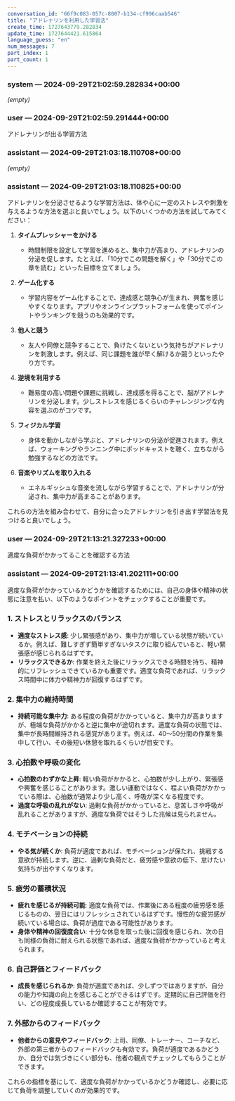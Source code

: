 ```yaml
---
conversation_id: "66f9c083-057c-8007-b134-cf996caab546"
title: "アドレナリンを利用した学習法"
create_time: 1727643779.282834
update_time: 1727644421.615864
language_guess: "en"
num_messages: 7
part_index: 1
part_count: 1
---
```


### system — 2024-09-29T21:02:59.282834+00:00

_(empty)_

### user — 2024-09-29T21:02:59.291444+00:00

アドレナリンが出る学習方法

### assistant — 2024-09-29T21:03:18.110708+00:00

_(empty)_

### assistant — 2024-09-29T21:03:18.110825+00:00

アドレナリンを分泌させるような学習方法は、体や心に一定のストレスや刺激を与えるような方法を選ぶと良いでしょう。以下のいくつかの方法を試してみてください：

1. **タイムプレッシャーをかける**
   - 時間制限を設定して学習を進めると、集中力が高まり、アドレナリンの分泌を促します。たとえば、「10分でこの問題を解く」や「30分でこの章を読む」といった目標を立てましょう。

2. **ゲーム化する**
   - 学習内容をゲーム化することで、達成感と競争心が生まれ、興奮を感じやすくなります。アプリやオンラインプラットフォームを使ってポイントやランキングを競うのも効果的です。

3. **他人と競う**
   - 友人や同僚と競争することで、負けたくないという気持ちがアドレナリンを刺激します。例えば、同じ課題を誰が早く解けるか競うといったやり方です。

4. **逆境を利用する**
   - 難易度の高い問題や課題に挑戦し、達成感を得ることで、脳がアドレナリンを分泌します。少しストレスを感じるくらいのチャレンジングな内容を選ぶのがコツです。

5. **フィジカル学習**
   - 身体を動かしながら学ぶと、アドレナリンの分泌が促進されます。例えば、ウォーキングやランニング中にポッドキャストを聴く、立ちながら勉強するなどの方法です。

6. **音楽やリズムを取り入れる**
   - エネルギッシュな音楽を流しながら学習することで、アドレナリンが分泌され、集中力が高まることがあります。

これらの方法を組み合わせて、自分に合ったアドレナリンを引き出す学習法を見つけると良いでしょう。

### user — 2024-09-29T21:13:21.327233+00:00

適度な負荷がかかってることを確認する方法

### assistant — 2024-09-29T21:13:41.202111+00:00

適度な負荷がかかっているかどうかを確認するためには、自己の身体や精神の状態に注意を払い、以下のようなポイントをチェックすることが重要です。

### 1. **ストレスとリラックスのバランス**
   - **適度なストレス感**: 少し緊張感があり、集中力が増している状態が続いているか。例えば、難しすぎず簡単すぎないタスクに取り組んでいると、軽い緊張感が感じられるはずです。
   - **リラックスできるか**: 作業を終えた後にリラックスできる時間を持ち、精神的にリフレッシュできているかも重要です。適度な負荷であれば、リラックス時間中に体力や精神力が回復するはずです。

### 2. **集中力の維持時間**
   - **持続可能な集中力**: ある程度の負荷がかかっていると、集中力が高まりますが、極端な負荷がかかると逆に集中が途切れます。適度な負荷の状態では、集中が長時間維持される感覚があります。例えば、40〜50分間の作業を集中して行い、その後短い休憩を取れるくらいが目安です。

### 3. **心拍数や呼吸の変化**
   - **心拍数のわずかな上昇**: 軽い負荷がかかると、心拍数が少し上がり、緊張感や興奮を感じることがあります。激しい運動ではなく、程よい負荷がかかっている際は、心拍数が通常より少し高く、呼吸が深くなる程度です。
   - **過度な呼吸の乱れがない**: 過剰な負荷がかかっていると、息苦しさや呼吸が乱れることがありますが、適度な負荷ではそうした兆候は見られません。

### 4. **モチベーションの持続**
   - **やる気が続くか**: 負荷が適度であれば、モチベーションが保たれ、挑戦する意欲が持続します。逆に、過剰な負荷だと、疲労感や意欲の低下、怠けたい気持ちが出やすくなります。

### 5. **疲労の蓄積状況**
   - **疲れを感じるが持続可能**: 適度な負荷では、作業後にある程度の疲労感を感じるものの、翌日にはリフレッシュされているはずです。慢性的な疲労感が続いている場合は、負荷が過度である可能性があります。
   - **身体や精神の回復度合い**: 十分な休息を取った後に回復を感じられ、次の日も同様の負荷に耐えられる状態であれば、適度な負荷がかかっていると考えられます。

### 6. **自己評価とフィードバック**
   - **成長を感じられるか**: 負荷が適度であれば、少しずつではありますが、自分の能力や知識の向上を感じることができるはずです。定期的に自己評価を行い、どの程度成長しているか確認することが有効です。

### 7. **外部からのフィードバック**
   - **他者からの意見やフィードバック**: 上司、同僚、トレーナー、コーチなど、外部の第三者からのフィードバックも有効です。負荷が適度であるかどうか、自分では気づきにくい部分も、他者の観点でチェックしてもらうことができます。

これらの指標を基にして、適度な負荷がかかっているかどうか確認し、必要に応じて負荷を調整していくのが効果的です。

